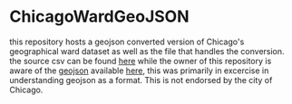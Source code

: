 # ChicagoWardGeoJSON
this repository hosts a geojson converted version of Chicago's geographical ward dataset
as well as the file that handles the conversion.
the source csv can be found [here](https://data.cityofchicago.org/Facilities-Geographic-Boundaries/Boundaries-Ward-Precincts-2023-Map/atkq-s364)
while the owner of this repository is aware of the [geojson](https://data.cityofchicago.org/api/geospatial/p293-wvbd?fourfour=p293-wvbd&cacheBust=1692224654&date=20250311&accessType=DOWNLOAD&method=export&format=GeoJSON) available [here](https://data.cityofchicago.org/Facilities-Geographic-Boundaries/Boundaries-Wards-2023-/p293-wvbd/about_data), this was primarily in excercise in understanding geojson as a format. This is not endorsed by the city of Chicago.
